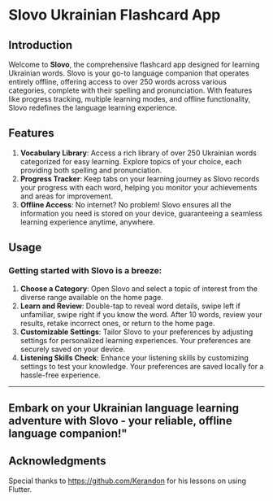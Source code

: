 # Slovo Ukrainian Flashcard App 

## Introduction

Welcome to **Slovo**, the comprehensive flashcard app designed for learning Ukrainian words. Slovo is your go-to language companion that operates entirely offline, offering access to over 250 words across various categories, complete with their spelling and pronunciation. With features like progress tracking, multiple learning modes, and offline functionality, Slovo redefines the language learning experience.

## Features

1. **Vocabulary Library**: Access a rich library of over 250 Ukrainian words categorized for easy learning. Explore topics of your choice, each providing both spelling and pronunciation.
2. **Progress Tracker**: Keep tabs on your learning journey as Slovo records your progress with each word, helping you monitor your achievements and areas for improvement.
3. **Offline Access**: No internet? No problem! Slovo ensures all the information you need is stored on your device, guaranteeing a seamless learning experience anytime, anywhere.

## Usage
### Getting started with Slovo is a breeze:

1. **Choose a Category**: Open Slovo and select a topic of interest from the diverse range available on the home page.
2. **Learn and Review**: Double-tap to reveal word details, swipe left if unfamiliar, swipe right if you know the word. After 10 words, review your results, retake incorrect ones, or return to the home page.
3. **Customizable Settings**: Tailor Slovo to your preferences by adjusting settings for personalized learning experiences. Your preferences are securely saved on your device.
4. **Listening Skills Check**: Enhance your listening skills by customizing settings to test your knowledge. Your preferences are saved locally for a hassle-free experience.

--- 
**Embark on your Ukrainian language learning adventure with Slovo - your reliable, offline language companion!"**
---
## Acknowledgments
Special thanks to https://github.com/Kerandon for his lessons on using Flutter.

